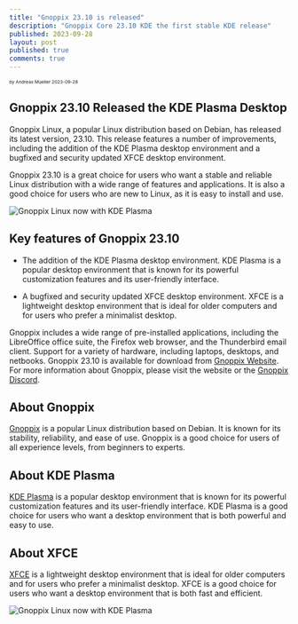 ```yaml
---
title: "Gnoppix 23.10 is released"
description: "Gnoppix Core 23.10 KDE the first stable KDE release"
published: 2023-09-28
layout: post
published: true
comments: true
---
```


<sub><sub><sub> by Andreas Mueller 2023-09-28 <sub><sub><sub> 

## Gnoppix 23.10 Released the KDE Plasma Desktop

Gnoppix Linux, a popular Linux distribution based on Debian, has released its latest version, 23.10. This release features a number of improvements, including the addition of the KDE Plasma desktop environment and a bugfixed and security updated XFCE desktop environment.

Gnoppix 23.10 is a great choice for users who want a stable and reliable Linux distribution with a wide range of features and applications. It is also a good choice for users who are new to Linux, as it is easy to install and use.

![Gnoppix Linux now with KDE Plasma](https://www.gnoppix.org/uploads/konqi-mascot.png "Gnoppix now with KDE Plasma")


## Key features of Gnoppix 23.10

* The addition of the KDE Plasma desktop environment. KDE Plasma is a popular desktop environment that is known for its powerful customization features and its user-friendly interface.

* A bugfixed and security updated XFCE desktop environment. XFCE is a lightweight desktop environment that is ideal for older computers and for users who prefer a minimalist desktop.

Gnoppix includes a wide range of pre-installed applications, including the LibreOffice office suite, the Firefox web browser, and the Thunderbird email client.
Support for a variety of hardware, including laptops, desktops, and netbooks.
Gnoppix 23.10 is available for download from [Gnoppix Website](https://www.gnoppix.org/download). For more information about Gnoppix, please visit the website or the [Gnoppix Discord](https://discord.com/invite/tmHjQmgBW9).

## About Gnoppix
[Gnoppix](https://www.gnoppix.org) is a popular Linux distribution based on Debian. It is known for its stability, reliability, and ease of use. Gnoppix is a good choice for users of all experience levels, from beginners to experts.

## About KDE Plasma
[KDE Plasma](https://kde.org) is a popular desktop environment that is known for its powerful customization features and its user-friendly interface. KDE Plasma is a good choice for users who want a desktop environment that is both powerful and easy to use.

## About XFCE
[XFCE](https://www.xfce.org) is a lightweight desktop environment that is ideal for older computers and for users who prefer a minimalist desktop. XFCE is a good choice for users who want a desktop environment that is both fast and efficient.


![Gnoppix Linux now with KDE Plasma](https://www.gnoppix.org/uploads/gnoppixkde.png "Gnoppix now with KDE Plasma")



